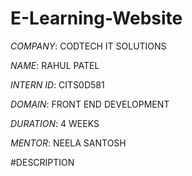# E-Learning-Website

*COMPANY*: CODTECH IT SOLUTIONS

*NAME*: RAHUL PATEL

*INTERN ID*: CITS0D581

*DOMAIN*: FRONT END DEVELOPMENT

*DURATION*: 4 WEEKS

*MENTOR*: NEELA SANTOSH

#DESCRIPTION

